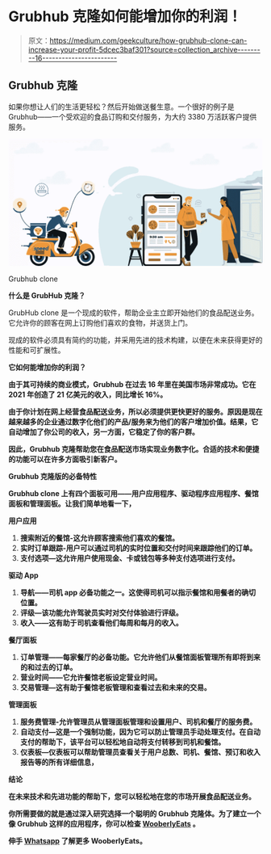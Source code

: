 # Grubhub 克隆如何能增加你的利润！

> 原文：<https://medium.com/geekculture/how-grubhub-clone-can-increase-your-profit-5dcec3baf301?source=collection_archive---------16----------------------->

## Grubhub 克隆

如果你想让人们的生活更轻松？然后开始做送餐生意。一个很好的例子是 Grubhub——一个受欢迎的食品订购和交付服务，为大约 3380 万活跃客户提供服务。

![](img/2f629378c07af63722f790529d49f369.png)

Grubhub clone

**什么是 GrubHub 克隆？**

GrubHub clone 是一个现成的软件，帮助企业主立即开始他们的食品配送业务。它允许你的顾客在网上订购他们喜欢的食物，并送货上门。

现成的软件必须具有简约的功能，并采用先进的技术构建，以便在未来获得更好的性能和可扩展性。

****它如何能增加你的利润？****

**由于其可持续的商业模式，Grubhub 在过去 16 年里在美国市场非常成功。它在 2021 年创造了 21 亿美元的收入，同比增长 16%。**

**由于你计划在网上经营食品配送业务，所以必须提供更快更好的服务。原因是现在越来越多的企业通过数字化他们的产品/服务来为他们的客户增加价值。结果，它自动增加了你公司的收入，另一方面，它稳定了你的客户群。**

**因此，Grubhub 克隆帮助您在食品配送市场实现业务数字化。合适的技术和便捷的功能可以在许多方面吸引新客户。**

**Grubhub 克隆版的必备特性**

**Grubhub clone 上有四个面板可用——用户应用程序、驱动程序应用程序、餐馆面板和管理面板。让我们简单地看一下，**

****用户应用****

1.  **搜索附近的餐馆-这允许顾客搜索他们喜欢的餐馆。**
2.  **实时订单跟踪-用户可以通过司机的实时位置和交付时间来跟踪他们的订单。**
3.  **支付选项—这允许用户使用现金、卡或钱包等多种支付选项进行支付。**

****驱动 App****

1.  **导航——司机 app 必备功能之一。这使得司机可以指示餐馆和用餐者的确切位置。**
2.  **评级—该功能允许驾驶员实时对交付体验进行评级。**
3.  **收入——这有助于司机查看他们每周和每月的收入。**

****餐厅面板****

1.  **订单管理——每家餐厅的必备功能。它允许他们从餐馆面板管理所有即将到来的和过去的订单。**
2.  **营业时间——它允许餐馆老板设定营业时间。**
3.  **交易管理—这有助于餐馆老板管理和查看过去和未来的交易。**

****管理面板****

1.  **服务费管理-允许管理员从管理面板管理和设置用户、司机和餐厅的服务费。**
2.  **自动支付—这是一个强制功能，因为它可以防止管理员手动处理支付。在自动支付的帮助下，该平台可以轻松地自动将支付转移到司机和餐馆。**
3.  **仪表板—仪表板可以帮助管理员查看关于用户总数、司机、餐馆、预订和收入报告等的所有详细信息，**

****结论****

**在未来技术和先进功能的帮助下，您可以轻松地在您的市场开展食品配送业务。**

**你所需要做的就是通过深入研究选择一个聪明的 Grubhub 克隆体。为了建立一个像 Grubhub 这样的应用程序，你可以检查 [WooberlyEats](https://www.rentallscript.com/ubereats-clone/) 。**

**伸手 [**Whatsapp**](https://wa.me/919626360033) 了解更多 WooberlyEats。**